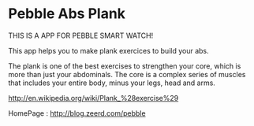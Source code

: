 Pebble Abs Plank
================

THIS IS A APP FOR PEBBLE SMART WATCH!

This app helps you to make plank exercices to build your abs.

The plank is one of the best exercises to strengthen your core, which is more than just your abdominals. The core is a complex series of muscles that includes your entire body, minus your legs, head and arms.

http://en.wikipedia.org/wiki/Plank_%28exercise%29

HomePage : http://blog.zeerd.com/pebble
